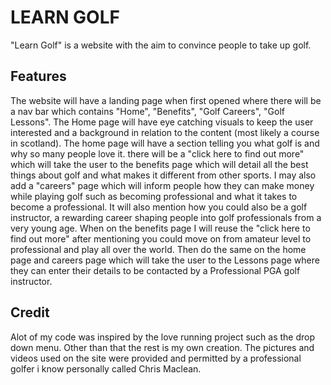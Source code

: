 # LEARN GOLF

"Learn Golf" is a website with the aim to convince people to take up golf. 

## Features

The website will have a landing page when first opened where there will be a nav bar which contains "Home", "Benefits", "Golf Careers", "Golf Lessons".
The Home page will have eye catching visuals to keep the user interested and a background in relation to the content (most likely a course in scotland). The home page will have a section telling you what golf is and why so many people love it. there will be a "click here to find out more" which will take the user to the benefits page which will detail all the best things about golf and what makes it different from other sports.
I may also add a "careers" page which will inform people how they can make money while playing golf such as becoming professional and what it takes to become a professional. It will also mention how you could also be a golf instructor, a rewarding career shaping people into golf professionals from a very young age.
When on the benefits page I will reuse the "click here to find out more" after mentioning you could move on from amateur level to professional and play all over the world. Then do the same on the home page and careers page which will take the user to the Lessons page where they can enter their details to be contacted by a Professional PGA golf instructor.

## Credit

Alot of my code was inspired by the love running project such as the drop down menu. Other than that the rest is my own creation.
The pictures and videos used on the site were provided and permitted by a professional golfer i know personally called Chris Maclean.